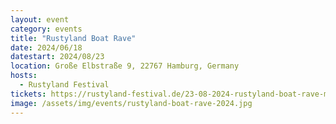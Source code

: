 ```yaml
---
layout: event
category: events
title: "Rustyland Boat Rave"
date: 2024/06/18
datestart: 2024/08/23
location: Große Elbstraße 9, 22767 Hamburg, Germany
hosts:
  - Rustyland Festival
tickets: https://rustyland-festival.de/23-08-2024-rustyland-boat-rave-mskoi/
image: /assets/img/events/rustyland-boat-rave-2024.jpg
---
```


